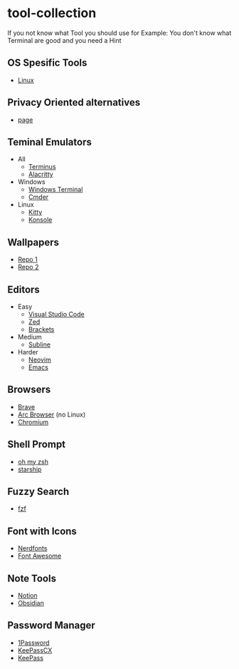 # tool-collection
If you not know what Tool you should use for Example: You don't know what Terminal are good and you need a Hint

## OS Spesific Tools
- [Linux](os/linux.md)

## Privacy Oriented alternatives
- [page](privacy/alternatives.md)
  
## Teminal Emulators
- All
  - [Terminus](https://termius.com/)
  - [Alacritty](https://alacritty.org/)
- Windows
  - [Windows Terminal](https://apps.microsoft.com/detail/9N0DX20HK701?hl=en-US&gl=US)
  - [Cmder](https://cmder.app/)
- Linux
  - [Kitty](https://sw.kovidgoyal.net/kitty/)
  - [Konsole](https://konsole.kde.org/)

## Wallpapers
- [Repo 1](https://github.com/D3Ext/aesthetic-wallpapers.git)
- [Repo 2](https://github.com/makccr/wallpapers)

## Editors
- Easy
  - [Visual Studio Code](https://code.visualstudio.com/)
  - [Zed](https://zed.dev/)
  - [Brackets](https://brackets.io/)
- Medium
  - [Subline](https://www.sublimetext.com/)
- Harder
  - [Neovim](https://neovim.io/)
  - [Emacs](https://www.gnu.org/software/emacs/)
    
## Browsers
- [Brave](https://brave.com/de/)
- [Arc Browser](https://arc.net/) (no Linux)
- [Chromium](https://www.chromium.org/getting-involved/download-chromium/)
  
## Shell Prompt
- [oh my zsh](https://ohmyz.sh/)
- [starship](https://starship.rs/)

## Fuzzy Search
- [fzf](https://github.com/junegunn/fzf)

## Font with Icons
- [Nerdfonts](https://www.nerdfonts.com/)
- [Font Awesome](https://fontawesome.com/)

## Note Tools
- [Notion](https://www.notion.so/)
- [Obsidian](https://obsidian.md/)

## Password Manager
- [1Password](https://1password.com/)
- [KeePassCX](https://keepassxc.org/)
- [KeePass](https://keepass.info/)

